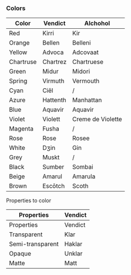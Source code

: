 ### Colors

Color | Vendict | Alchohol
--- | --- | --- |
Red | Kirri | Kir
Orange | Bellen | Belleni
Yellow | Advoca | Adcovaat
Chartruse | Chartrez | Chartruese
Green | Midur | Midori
Spring | Virmuth | Vermouth
Cyan | Ciēl | /
Azure | Hattenth | Manhattan
Blue | Aquavir | Aquavir
Violet | Violett | Creme de Violette
Magenta | Fusha | /
Rose | Rose | Rosee
White | Dʒin | Gin
Grey | Muskt | /
Black | Sumber | Sombai
Beige | Amarul | Amarula
Brown | Escōtch | Scoth


Properties to color

Properties | Vendict
--- | ---
Properties | Vendict
Transparent | Klar
Semi-transparent | Haklar
Opaque | Unklar
Matte | Matt
